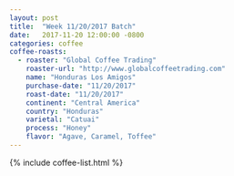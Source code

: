 ```yaml
---
layout: post
title:  "Week 11/20/2017 Batch"
date:   2017-11-20 12:00:00 -0800
categories: coffee
coffee-roasts:
  - roaster: "Global Coffee Trading"
    roaster-url: "http://www.globalcoffeetrading.com"
    name: "Honduras Los Amigos"
    purchase-date: "11/20/2017"
    roast-date: "11/20/2017"
    continent: "Central America"
    country: "Honduras"
    varietal: "Catuai"
    process: "Honey"
    flavor: "Agave, Caramel, Toffee"
---
```


{% include coffee-list.html %}
